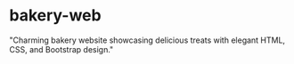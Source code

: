 # bakery-web
 "Charming bakery website showcasing delicious treats with elegant HTML, CSS, and Bootstrap design."

